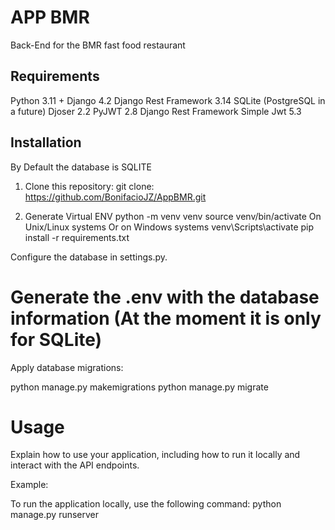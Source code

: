 # APP BMR

Back-End for the BMR fast food restaurant

## Requirements

Python 3.11 +
Django 4.2
Django Rest Framework 3.14
SQLite (PostgreSQL in a future)
Djoser 2.2
PyJWT 2.8
Django Rest Framework Simple Jwt 5.3

## Installation

By Default the database is SQLITE

1. Clone this repository:
    git clone: https://github.com/BonifacioJZ/AppBMR.git

2. Generate Virtual ENV
python -m venv venv
source venv/bin/activate   On Unix/Linux systems
Or on Windows systems
venv\Scripts\activate
pip install -r requirements.txt

Configure the database in settings.py.

# Generate the .env with the database information (At the moment it is only for SQLite)
Apply database migrations:

python manage.py makemigrations
python manage.py migrate
# Usage
Explain how to use your application, including how to run it locally and interact with the API endpoints.

Example:

To run the application locally, use the following command:
python manage.py runserver






